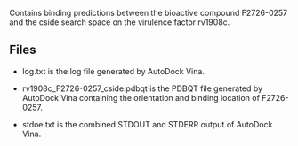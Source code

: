 Contains binding predictions between the bioactive compound F2726-0257 and the cside search space on the virulence factor rv1908c.

## Files

- log.txt is the log file generated by AutoDock Vina.

- rv1908c_F2726-0257_cside.pdbqt is the PDBQT file generated by AutoDock Vina containing the orientation and binding location of F2726-0257.

- stdoe.txt is the combined STDOUT and STDERR output of AutoDock Vina.

